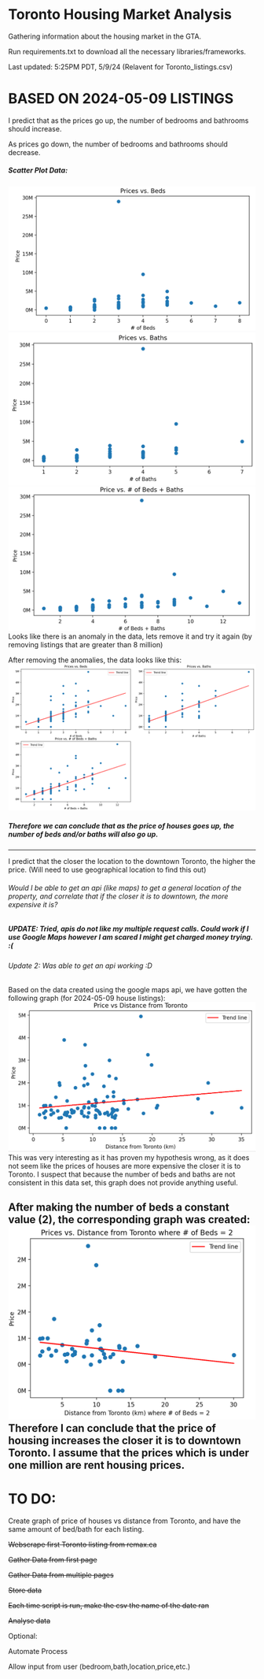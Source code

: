 # Toronto Housing Market Analysis
 Gathering information about the housing market in the GTA.

 Run requirements.txt to download all the necessary libraries/frameworks.

 Last updated: 5:25PM PDT, 5/9/24 (Relavent for Toronto_listings.csv)

 # BASED ON 2024-05-09 LISTINGS

I predict that as the prices go up, the number of bedrooms and bathrooms should increase.

As prices go down, the number of bedrooms and bathrooms should decrease.
##### Scatter Plot Data:
![alt text](image.png)
![alt text](image-1.png)
![alt text](image-2.png)
Looks like there is an anomaly in the data, lets remove it and try it again (by removing listings that are greater than 8 million)

After removing the anomalies, the data looks like this:
![alt text](image-3.png)
##### Therefore we can conclude that as the price of houses goes up, the number of beds and/or baths will also go up.

----------------------------------------------------
I predict that the closer the location to the downtown Toronto, the higher the price. 
(Will need to use geographical location to find this out)
###### Would I be able to get an api (like maps) to get a general location of the property, and correlate that if the closer it is to downtown, the more expensive it is?
##### UPDATE: Tried, apis do not like my multiple request calls. Could work if I use Google Maps however I am scared I might get charged money trying. :(

###### Update 2: Was able to get an api working :D


Based on the data created using the google maps api, we have gotten the following graph (for 2024-05-09 house listings):
![alt text](image-4.png)
This was very interesting as it has proven my hypothesis wrong, as it does not seem like the prices of houses are more expensive the closer it is to Toronto. I suspect that because the number of beds and baths are not consistent in this data set, this graph does not provide anything useful.

After making the number of beds a constant value (2), the corresponding graph was created:
![alt text](image-5.png)
Therefore I can conclude that the price of housing increases the closer it is to downtown Toronto.
I assume that the prices which is under one million are rent housing prices.
---------------------------
# TO DO:

Create graph of price of houses vs distance from Toronto, and have the same amount of bed/bath for
each listing.

~~Webscrape first Toronto listing from remax.ca~~

~~Gather Data from first page~~

~~Gather Data from multiple pages~~

~~Store data~~

~~Each time script is run, make the csv the name of the date ran~~

~~Analyse data~~

Optional:

Automate Process

Allow input from user (bedroom,bath,location,price,etc.)
